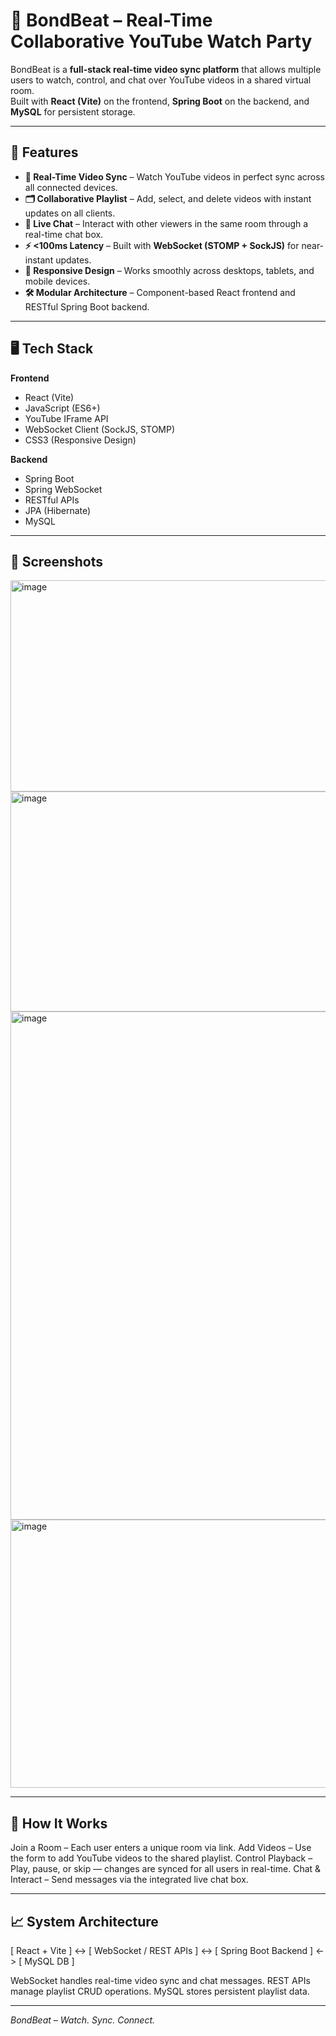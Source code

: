 # 🎵 BondBeat – Real-Time Collaborative YouTube Watch Party

BondBeat is a **full-stack real-time video sync platform** that allows multiple users to watch, control, and chat over YouTube videos in a shared virtual room.  
Built with **React (Vite)** on the frontend, **Spring Boot** on the backend, and **MySQL** for persistent storage.

---

## 🚀 Features

- **🔗 Real-Time Video Sync** – Watch YouTube videos in perfect sync across all connected devices.
- **🗂 Collaborative Playlist** – Add, select, and delete videos with instant updates on all clients.
- **💬 Live Chat** – Interact with other viewers in the same room through a real-time chat box.
- **⚡ <100ms Latency** – Built with **WebSocket (STOMP + SockJS)** for near-instant updates.
- **📱 Responsive Design** – Works smoothly across desktops, tablets, and mobile devices.
- **🛠 Modular Architecture** – Component-based React frontend and RESTful Spring Boot backend.

---

## 🖥 Tech Stack

**Frontend**
- React (Vite)  
- JavaScript (ES6+)
- YouTube IFrame API  
- WebSocket Client (SockJS, STOMP)  
- CSS3 (Responsive Design)

**Backend**
- Spring Boot  
- Spring WebSocket  
- RESTful APIs  
- JPA (Hibernate)  
- MySQL  

---

## 📸 Screenshots
<img width="757" height="338" alt="image" src="https://github.com/user-attachments/assets/0af3efdf-7a67-4590-91a7-ea50c66a4fe6" />
<img width="841" height="352" alt="image" src="https://github.com/user-attachments/assets/1dfa1699-e8a6-4eb3-a1b5-51fa4d16b9c6" />
<img width="1023" height="813" alt="image" src="https://github.com/user-attachments/assets/26dce990-a85b-4681-b5c5-15ff12132454" />
<img width="920" height="429" alt="image" src="https://github.com/user-attachments/assets/5362a98d-bada-43ce-a218-f0cceeacb1d6" />

---

## 📡 How It Works
Join a Room – Each user enters a unique room via link.
Add Videos – Use the form to add YouTube videos to the shared playlist.
Control Playback – Play, pause, or skip — changes are synced for all users in real-time.
Chat & Interact – Send messages via the integrated live chat box.

---

## 📈 System Architecture

[ React + Vite ] <-> [ WebSocket / REST APIs ] <-> [ Spring Boot Backend ] <-> [ MySQL DB ]

WebSocket handles real-time video sync and chat messages.
REST APIs manage playlist CRUD operations.
MySQL stores persistent playlist data.

---

_BondBeat – Watch. Sync. Connect._
